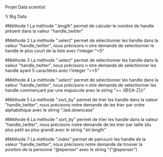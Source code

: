 Projet Data scientist

1/ Big Data

#Méthode 1
La méthode ".length" permet de calculer le nombre de handle présent dans la valeur "handle_twitter"

#Méthode 2
La méthode ".select" permet de sélectionner les handle dans la valeur "handle_twitter", nous précisons n otre demande de selectionner le handle le plus court de la liste avec l'integer "<5"

#Méthode 3
La méthode ".select" permet de sélectionner les handle dans la valeur "handle_twitter", nous précisons n otre demande de selectionner les handle ayant 5 caractères avec l'integer "==5"

#Méthode 4
La méthode ".select" permet de sélectionner les handle dans la valeur "handle_twitter", nous précisons n otre demande de selectionner les handle commençant par une majuscule avec le string "=~ /@([A-Z])/"

#Méthode 5
La méthode ".sort_by" permet de trier les handle dans la valeur "handle_twitter", nous précisons notre demande de les trier par ordre alphabétique avec le string ".last.downcase"

#Méthode 6
La méthode ".sort_by" permet de trier les handle dans la valeur "handle_twitter", nous précisons notre demande de les trier par taille (du plus petit au plus grand) avec le string "str.length"

#Méthode 7
La méthode ".index" permet de parcourir les handle de la valeur "handle_twitter", nous précisons notre demande de trouver la position de la personne "@epenser" avec le string "("@epenser")
